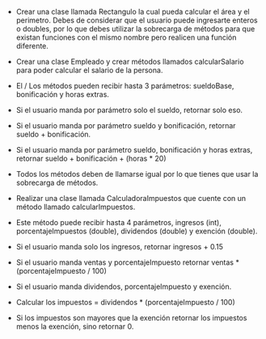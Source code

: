- Crear una clase llamada Rectangulo la cual pueda calcular el área y el perimetro. Debes de considerar que el usuario puede ingresarte enteros o doubles, por lo que debes utilizar la sobrecarga de métodos para que existan funciones con el mismo nombre pero realicen una función diferente.

- Crear una clase Empleado y crear métodos llamados calcularSalario para poder calcular el salario de la persona.

- El / Los métodos pueden recibir hasta 3 parámetros: sueldoBase, bonificación y horas extras.

- Si el usuario manda por parámetro solo el sueldo, retornar solo eso.

- Si el usuario manda por parámetro sueldo y bonificación, retornar sueldo + bonificación.

- Si el usuario manda por parámetro sueldo, bonificación y horas extras, retornar sueldo + bonificación + (horas * 20)

- Todos los métodos deben de llamarse igual por lo que tienes que usar la sobrecarga de métodos.

- Realizar una clase llamada CalculadoraImpuestos que cuente con un método llamado calcularImpuestos.

- Este método puede recibir hasta 4 parámetros, ingresos (int), porcentajeImpuestos (double), dividendos (double) y exención (double).

- Si el usuario manda solo los ingresos, retornar ingresos + 0.15
- Si el usuario manda ventas y porcentajeImpuesto retornar ventas * (porcentajeImpuesto / 100)

- Si el usuario manda dividendos, porcentajeImpuesto y exención.

- Calcular los impuestos = dividendos * (porcentajeImpuesto / 100)

- Si los impuestos son mayores que la exención retornar los impuestos menos la exención, sino retornar 0.